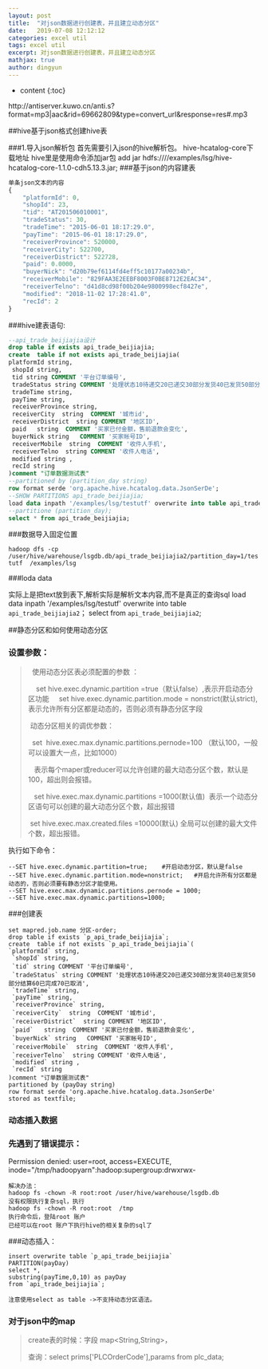 ```yaml
---
layout: post
title:  "对json数据进行创建表，并且建立动态分区"
date:   2019-07-08 12:12:12
categories: excel util
tags: excel util
excerpt: 对json数据进行创建表，并且建立动态分区
mathjax: true
author: dingyun
---
```

* content
{:toc}

<p>http://antiserver.kuwo.cn/anti.s?format=mp3|aac&rid=69662809&type=convert_url&response=res#.mp3</p>

##hive基于json格式创建hive表

###1.导入json解析包
首先需要引入json的hive解析包。
hive-hcatalog-core下载地址
hive里是使用命令添加jar包
add jar hdfs:////examples/lsg/hive-hcatalog-core-1.1.0-cdh5.13.3.jar;
###基于json的内容建表
```js
单条json文本的内容
{
	"platformId": 0,
	"shopId": 23,
	"tid": "AT201506010001",
	"tradeStatus": 30,
	"tradeTime": "2015-06-01 18:17:29.0",
	"payTime": "2015-06-01 18:17:29.0",
	"receiverProvince": 520000,
	"receiverCity": 522700,
	"receiverDistrict": 522728,
	"paid": 0.0000,
	"buyerNick": "d20b79ef6114fd4eff5c10177a00234b",
	"receiverMobile": "829FAA3E2EEBF8003F0BE8712E2EAC34",
	"receiverTelno": "d41d8cd98f00b204e9800998ecf8427e",
	"modified": "2018-11-02 17:28:41.0",
	"recId": 2
}
```

###hive建表语句:

```sql
--api_trade_beijiajia设计
drop table if exists api_trade_beijiajia;
create  table if not exists api_trade_beijiajia(
platformId string,
 shopId string,
 tid string COMMENT '平台订单编号',
 tradeStatus string COMMENT '处理状态10待递交20已递交30部分发货40已发货50部分结算60已完成70已取消',
 tradeTime string,
 payTime string,
 receiverProvince string,
 receiverCity  string  COMMENT '城市id',
 receiverDistrict  string COMMENT '地区ID',
 paid   string  COMMENT '买家已付金额，售前退款会变化',
 buyerNick string   COMMENT '买家帐号ID',
 receiverMobile  string  COMMENT '收件人手机',
 receiverTelno  string COMMENT '收件人电话',
 modified string ,
 recId string
)comment "订单数据测试表"
--partitioned by (partition_day string)
row format serde 'org.apache.hive.hcatalog.data.JsonSerDe';
--SHOW PARTITIONS api_trade_beijiajia;
load data inpath '/examples/lsg/testutf' overwrite into table api_trade_beijiajia;
--partitione (partition_day);
select * from api_trade_beijiajia;

```

###数据导入固定位置

`hadoop dfs -cp /user/hive/warehouse/lsgdb.db/api_trade_beijiajia2/partition_day=1/testutf  /examples/lsg`

###loda data

实际上是把text放到表下,解析实际是解析文本内容,而不是真正的查询sql
load data inpath '/examples/lsg/testutf' overwrite into table `api_trade_beijiajia2`；
select  from `api_trade_beijiajia2`;

##静态分区和如何使用动态分区
### 设置参数：

>  使用动态分区表必须配置的参数 ：
>
>    set hive.exec.dynamic.partition =true（默认false）,表示开启动态分区功能
>    set hive.exec.dynamic.partition.mode = nonstrict(默认strict),表示允许所有分区都是动态的，否则必须有静态分区字段
>
>  动态分区相关的调优参数：
>
>  set  hive.exec.max.dynamic.partitions.pernode=100 （默认100，一般可以设置大一点，比如1000）
>
>   表示每个maper或reducer可以允许创建的最大动态分区个数，默认是100，超出则会报错。
>
>   set hive.exec.max.dynamic.partitions =1000(默认值)  表示一个动态分区语句可以创建的最大动态分区个数，超出报错
>
> set hive.exec.max.created.files =10000(默认) 全局可以创建的最大文件个数，超出报错。

执行如下命令：

```shell
--SET hive.exec.dynamic.partition=true;    #开启动态分区，默认是false
--SET hive.exec.dynamic.partition.mode=nonstrict;   #开启允许所有分区都是动态的，否则必须要有静态分区才能使用。
--SET hive.exec.max.dynamic.partitions.pernode = 1000;  
--SET hive.exec.max.dynamic.partitions=1000;
```

###创建表

```mysql
set mapred.job.name 分区-order;
drop table if exists `p_api_trade_beijiajia`;
create  table if not exists `p_api_trade_beijiajia`(
`platformId` string,
 `shopId` string,
 `tid` string COMMENT '平台订单编号',
 `tradeStatus` string COMMENT '处理状态10待递交20已递交30部分发货40已发货50部分结算60已完成70已取消',
 `tradeTime` string,
 `payTime` string,
 `receiverProvince` string,
 `receiverCity`  string  COMMENT '城市id',
 `receiverDistrict`  string COMMENT '地区ID',
 `paid`   string  COMMENT '买家已付金额，售前退款会变化',
 `buyerNick` string   COMMENT '买家帐号ID',
 `receiverMobile`  string  COMMENT '收件人手机',
 `receiverTelno`  string COMMENT '收件人电话',
 `modified` string ,
 `recId` string
)comment "订单数据测试表"
partitioned by (payDay string)
row format serde 'org.apache.hive.hcatalog.data.JsonSerDe'
stored as textfile;
```

### 动态插入数据

### 先遇到了错误提示：

Permission denied: user=root, access=EXECUTE, inode="/tmp/hadoopyarn":hadoop:supergroup:drwxrwx-

```
解决办法：
hadoop fs -chown -R root:root /user/hive/warehouse/lsgdb.db
没有权限执行复杂sql，执行
hadoop fs -chown -R root:root  /tmp
执行命令后，登陆root 账户  
已经可以在root 账户下执行hive的相关复杂的sql了
```

###动态插入：

```mysql
insert overwrite table `p_api_trade_beijiajia`
PARTITION(payDay)
select *,
substring(payTime,0,10) as payDay
from `api_trade_beijiajia`;

注意使用select as table ->不支持动态分区语法。
```

### 对于json中的map

>create表的时候：字段 map<String,String>，
>
>查询：select prims['PLCOrderCode'],params from plc_data;

###
